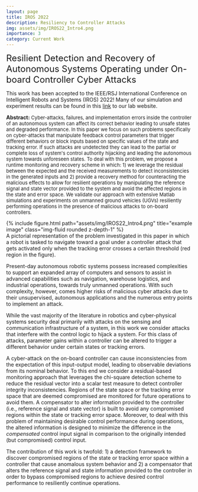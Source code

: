 ```yaml
---
layout: page
title: IROS 2022
description: Resiliency to Controller Attacks
img: assets/img/IROS22_Intro4.png
importance: 3
category: Current Work
---
```




<font size="+2.6">Resilient Detection and Recovery of Autonomous Systems Operating under On-board Controller Cyber Attacks</font>
<br/>

This work has been accepted to the IEEE/RSJ International Conference on Intelligent Robots and Systems (IROS) 2022! Many of our simulation and experiment results can be found in this <a href="https://www.bezzorobotics.com/pb-iros22" target="_blank" rel="noopener noreferrer">link</a> to our lab website.

<p style="font-size:13px"><span style="font-size:14px"><b>Abstract:</b></span> Cyber-attacks, failures, and implementation errors inside the controller of an autonomous system can affect its correct behavior leading to unsafe states and degraded performance. In this paper we focus on such problems specifically on cyber-attacks that manipulate feedback control parameters that trigger different behaviors or block inputs based on specific values of the state and tracking error. If such attacks are undetected they can lead to the partial or complete loss of system's control authority hijacking and leading the autonomous system towards unforeseen states. To deal with this problem, we propose a runtime monitoring and recovery scheme in which: 1) we leverage the residual between the expected and the received measurements to detect inconsistencies in the generated inputs and 2) provide a recovery method for counteracting the malicious effects to allow for resilient operations by manipulating the reference signal and state vector provided to the system and avoid the affected regions in the state and error space. We validate our approach with extensive Matlab simulations and experiments on unmanned ground vehicles (UGVs) resiliently performing operations in the presence of malicious attacks to on-board controllers.</p>

<div class="row row-cols-1 justify-content-center">
    <div class="col-7">
        {% include figure.html path="assets/img/IROS22_Intro4.png" title="example image" class="img-fluid rounded z-depth-1" %}
    </div>
</div>
<div class="caption">
    A pictorial representation of the problem investigated in this paper in which a robot is tasked to navigate toward a goal under a controller attack that gets activated only when the tracking error crosses a certain threshold (red region in the figure).
</div>



Present-day autonomous robotic systems possess increased complexities to support an expanded array of computers and sensors to assist in advanced capabilities such as navigation, warehouse logistics, and industrial operations, towards truly unmanned operations. With such complexity, however, comes higher risks of malicious cyber attacks due to their unsupervised, autonomous applications and the numerous entry points to implement an attack. 

While the vast majority of the literature in robotics and cyber-physical systems security deal primarily with attacks on the sensing and communication infrastructure of a system, in this work we consider attacks that interfere with the control logic to hijack a system. For this class of attacks, parameter gains within a controller can be altered to trigger a different behavior under certain states or tracking errors. 

A cyber-attack on the on-board controller can cause inconsistencies from the expectation of this input-output model, leading to observable deviations from its nominal behavior. To this end we consider a residual-based monitoring approach that leverages the chi-square detection scheme to reduce the residual vector into a scalar test measure to detect controller integrity inconsistencies. Regions of the state space or the tracking error space that are deemed compromised are monitored for future operations to avoid them. A compensator to alter information provided to the controller (i.e., reference signal and state vector) is built to avoid any compromised regions within the state or tracking error space. Moreover, to deal with this problem of maintaining desirable control performance during operations, the altered information is designed to minimize the difference in the <i>compensated</i> control input signal in comparison to the originally intended (but compromised) control input.

The contribution of this work is twofold: 1) a detection framework to discover compromised regions of the state or tracking error space within a controller that cause anomalous system behavior and 2) a compensator that alters the reference signal and state information provided to the controller in order to bypass compromised regions to achieve desired control performance to resiliently continue operations.
